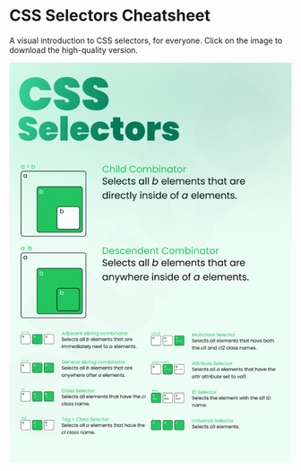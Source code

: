 # CSS Selectors Cheatsheet
A visual introduction to CSS selectors, for everyone.
Click on the image to download the high-quality version.

[![](./css-selectors-low-quality.png)](https://github.com/eludadev/cheatsheets/raw/main/CSS%20Selectors.png)
